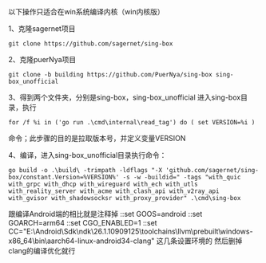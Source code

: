 以下操作只适合在win系统编译内核（win内核版）

1、克隆sagernet项目
```
git clone https://github.com/sagernet/sing-box
```
2、克隆puerNya项目
```
git clone -b building https://github.com/PuerNya/sing-box sing-box_unofficial
```
3、得到两个文件夹，分别是sing-box，sing-box_unofficial
进入sing-box目录，执行
```
for /f %i in ('go run .\cmd\internal\read_tag') do ( set VERSION=%i )
```
命令；此步骤的目的是拉取版本号，并定义变量VERSION

4、编译，进入sing-box_unofficial目录执行命令：
```
go build -o .\build\ -trimpath -ldflags "-X 'github.com/sagernet/sing-box/constant.Version=%VERSION%' -s -w -buildid=" -tags "with_quic with_grpc with_dhcp with_wireguard with_ech with_utls with_reality_server with_acme with_clash_api with_v2ray_api with_gvisor with_shadowsocksr with_proxy_provider" .\cmd\sing-box
```

跟编译Android端的相比就是注释掉
::set GOOS=android
::set GOARCH=arm64
::set CGO_ENABLED=1
::set CC="E:\Android\Sdk\ndk\26.1.10909125\toolchains\llvm\prebuilt\windows-x86_64\bin\aarch64-linux-android34-clang"
这几条设置环境的
然后删掉clang的编译优化就行
